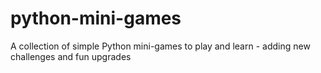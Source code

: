 # python-mini-games
A collection of simple Python mini-games to play and learn - adding new challenges and fun upgrades
